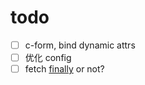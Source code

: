 # todo

- [ ] c-form, bind dynamic attrs
- [ ] 优化 config
- [ ] fetch [finally](https://github.com/github/fetch/issues/226) or not?
